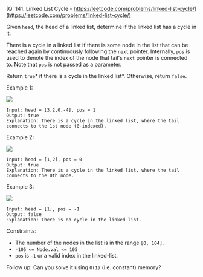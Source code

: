 [Q: 141. Linked List Cycle - https://leetcode.com/problems/linked-list-cycle/](https://leetcode.com/problems/linked-list-cycle/)


Given `head`, the head of a linked list, determine if the linked list has a cycle in it.

There is a cycle in a linked list if there is some node in the list that can be reached again by continuously following the `next` pointer. Internally, `pos` is used to denote the index of the node that tail's `next` pointer is connected to. Note that `pos` is not passed as a parameter.

Return `true`* if there is a cycle in the linked list*. Otherwise, return `false`.

Example 1:

![](https://assets.leetcode.com/uploads/2018/12/07/circularlinkedlist.png)
```
Input: head = [3,2,0,-4], pos = 1
Output: true
Explanation: There is a cycle in the linked list, where the tail connects to the 1st node (0-indexed).
```
Example 2:

![](https://assets.leetcode.com/uploads/2018/12/07/circularlinkedlist_test2.png)
```
Input: head = [1,2], pos = 0
Output: true
Explanation: There is a cycle in the linked list, where the tail connects to the 0th node.
```
Example 3:

![](https://assets.leetcode.com/uploads/2018/12/07/circularlinkedlist_test3.png)
````
Input: head = [1], pos = -1
Output: false
Explanation: There is no cycle in the linked list.
````
Constraints:

-   The number of the nodes in the list is in the range `[0, 104]`.
-   `-105 <= Node.val <= 105`
-   `pos` is `-1` or a valid index in the linked-list.

Follow up: Can you solve it using `O(1)` (i.e. constant) memory?